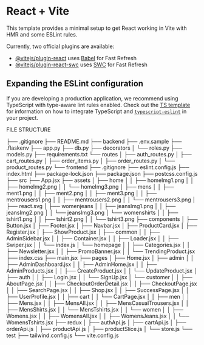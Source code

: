  # React + Vite

This template provides a minimal setup to get React working in Vite with HMR and some ESLint rules.

Currently, two official plugins are available:

- [@vitejs/plugin-react](https://github.com/vitejs/vite-plugin-react/blob/main/packages/plugin-react) uses [Babel](https://babeljs.io/) for Fast Refresh
- [@vitejs/plugin-react-swc](https://github.com/vitejs/vite-plugin-react/blob/main/packages/plugin-react-swc) uses [SWC](https://swc.rs/) for Fast Refresh

## Expanding the ESLint configuration

If you are developing a production application, we recommend using TypeScript with type-aware lint rules enabled. Check out the [TS template](https://github.com/vitejs/vite/tree/main/packages/create-vite/template-react-ts) for information on how to integrate TypeScript and [`typescript-eslint`](https://typescript-eslint.io) in your project.
 

FILE STRUCTURE

├── .gitignore
├── README.md
├── backend
    ├── .env.sample
    ├── .flaskenv
    ├── app.py
    ├── db.py
    ├── decorators
    │   └── roles.py
    ├── models.py
    ├── requirements.txt
    └── routes
    │   ├── auth_routes.py
    │   ├── cart_routes.py
    │   ├── order_items.py
    │   ├── order_routes.py
    │   └── product_routes.py
└── frontend
    ├── .gitignore
    ├── eslint.config.js
    ├── index.html
    ├── package-lock.json
    ├── package.json
    ├── postcss.config.js
    ├── src
        ├── App.jsx
        ├── assets
        │   ├── home
        │   │   ├── homeImg1.png
        │   │   ├── homeImg2.png
        │   │   └── homeImg3.png
        │   ├── mens
        │   │   ├── ment1.png
        │   │   ├── ment2.png
        │   │   ├── ment3.png
        │   │   ├── mentrousers1.png
        │   │   ├── mentrousers2.png
        │   │   └── mentrousers3.png
        │   ├── react.svg
        │   ├── womenjeans
        │   │   ├── jeansImg1.png
        │   │   ├── jeansImg2.png
        │   │   └── jeansImg3.png
        │   └── womenshirts
        │   │   ├── tshirt1.png
        │   │   ├── tshirt2.png
        │   │   └── tshirt3.png
        ├── components
        │   ├── Button.jsx
        │   ├── Footer.jsx
        │   ├── Navbar.jsx
        │   ├── ProductCard.jsx
        │   ├── Register.jsx
        │   ├── ShowProduct.jsx
        │   ├── common
        │   │   ├── AdminSidebar.jsx
        │   │   ├── Container.jsx
        │   │   ├── Loader.jsx
        │   │   ├── Swiper.jsx
        │   │   └── index.js
        │   └── homepage
        │   │   ├── Categories.jsx
        │   │   ├── Newsletter.jsx
        │   │   ├── PromoBanner.jsx
        │   │   └── TrendingProduct.jsx
        ├── index.css
        ├── main.jsx
        ├── pages
        │   ├── Home.jsx
        │   ├── admin
        │   │   ├── AdminDashboard.jsx
        │   │   ├── AdminHome.jsx
        │   │   ├── AdminProducts.jsx
        │   │   ├── CreateProduct.jsx
        │   │   └── UpdateProduct.jsx
        │   ├── auth
        │   │   ├── Login.jsx
        │   │   └── SignUp.jsx
        │   └── customer
        │   │   ├── AboutPage.jsx
        │   │   ├── CheckoutOrderDetail.jsx
        │   │   ├── CheckoutPage.jsx
        │   │   ├── SearchPage.jsx
        │   │   ├── Shop.jsx
        │   │   ├── SuccessPage.jsx
        │   │   ├── UserProfile.jsx
        │   │   ├── cart
        │   │       └── CartPage.jsx
        │   │   ├── men
        │   │       ├── Mens.jsx
        │   │       ├── MensAll.jsx
        │   │       ├── MensCasualTrousers.jsx
        │   │       ├── MensShirts.jsx
        │   │       └── MensTshirts.jsx
        │   │   └── women
        │   │       ├── Womens.jsx
        │   │       ├── WomensAll.jsx
        │   │       ├── WomensJeans.jsx
        │   │       └── WomensTshirts.jsx
        ├── redux
        │   ├── authApi.js
        │   ├── cartApi.js
        │   ├── orderApi.js
        │   ├── productApi.js
        │   ├── productSlice.js
        │   └── store.js
        └── test
    ├── tailwind.config.js
    └── vite.config.js
